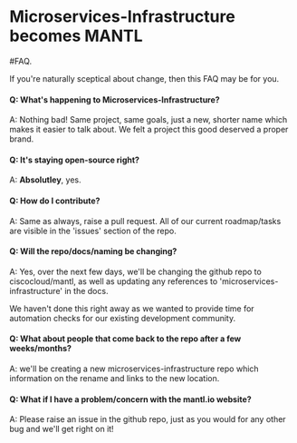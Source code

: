 # Microservices-Infrastructure becomes MANTL  
#FAQ.

If you're naturally sceptical about change, then this FAQ may be for you.

#### Q: What's happening to Microservices-Infrastructure?
A: Nothing bad! Same project, same goals, just a new, shorter name which makes it easier to talk about. We felt a project this good deserved a proper brand.

#### Q: It's staying open-source right?
A: **Absolutley**, yes.

#### Q: How do I contribute?
 A: Same as always, raise a pull request. All of our current roadmap/tasks are visible in the 'issues' section of the repo. 

#### Q: Will the repo/docs/naming be changing?
A: Yes, over the next few days, we'll be changing the github repo to ciscocloud/mantl, as well as updating any references to 'microservices-infrastructure' in the docs.

We haven't done this right away as we wanted to provide time for automation checks for our existing development community.

#### Q: What about people that come back to the repo after a few weeks/months?
A: we'll be creating a new microservices-infrastructure repo which information on the rename and links to the new location.

#### Q: What if I have a problem/concern with the mantl.io website?
A: Please raise an issue in the github repo, just as you would for any other bug and we'll get right on it!


